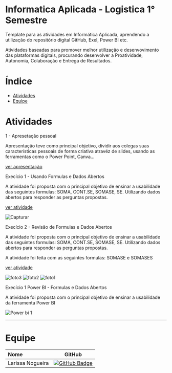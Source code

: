 # Informatica Aplicada - Logistica 1° Semestre

Template para as atividades em Informática Aplicada, aprendendo a utilização do repositório digital GitHub, Exel, Power BI etc. 

Atividades baseadas para promover melhor utilização e desenvovimento das plataformas digitais, procurando desenvolver a Proatividade, Autonomia, Colaboração e Entrega de Resultados.

# Índice

  * [Atividades](#Atividade-Informatica)
  * [Equipe](#Equipe)

# Atividades

1 - Apresetação pessoal 

Apresentação teve como princípal objetivo, dividir aos colegas suas características pessoais de forma criativa atravéz de slides, usando as ferramentas como o Power Point, Canva...

[ver apresentação](https://github.com/gabrieltn16/informatica/blob/main/Apresenta%C3%A7%C3%A3o%20informatica%20final.pptx)


Execício 1 - Usando Formulas e Dados Abertos

A atividade foi proposta com o principal objetivo de ensinar a usabilidade das seguintes formulas: SOMA, CONT.SE, SOMASE, SE.
Utilizando dados abertos para responder as perguntas propostas.

[ver atividade](https://github.com/user-attachments/files/17068368/trabalho.1.informatica.xlsx)

![Capturar](https://github.com/user-attachments/assets/f10f0cfc-5bfc-41e9-829f-3b6f4952abfe)


Execício 2 - Revisão de Formulas e Dados Abertos

A atividade foi proposta com o principal objetivo de ensinar a usabilidade das seguintes formulas: SOMA, CONT.SE, SOMASE, SE.
Utilizando dados abertos para responder as perguntas propostas.

A atividade foi feita com as seguintes formulas: SOMASE e SOMASES

[ver atividade](https://github.com/user-attachments/files/17081431/Trabalho.Informatica.2.xlsx)

![foto3](https://github.com/user-attachments/assets/5803f631-95db-4f27-b9df-459362b21870)
![foto2](https://github.com/user-attachments/assets/2a6820ee-073c-4603-9cb0-0c3adc24f997)
![foto1](https://github.com/user-attachments/assets/ab86b58c-881a-4833-befc-caf128859435)

Execício 1 Power BI - Formulas e Dados Abertos

A atividade foi proposta com o principal objetivo de ensinar a usabilidade da ferramenta Power BI 

![Power bi 1](https://github.com/user-attachments/assets/3a80e091-4b47-410a-ae16-9f429618f0a2)


------------------------------------------------------------------------------------------------------------------------------------------------------------------------------------------------------

# Equipe
| Nome                                  |                                                                                                                                                       GitHub                                                                                                                                                      |
| :------------------------------------ | :-------------------------------------------------------------------------------------------------------------------------------------------------------------------------------------------------------------------------------------------------------------------------------------------------------------------------: |
|   Larissa Nogueira        |     [![GitHub Badge](https://img.shields.io/badge/GitHub-111217?style=flat-square&logo=github&logoColor=white)](https://github.com/Larih13)              |
